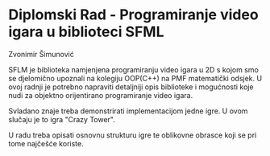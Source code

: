 # Diplomski Rad - Programiranje video igara u biblioteci SFML
Zvonimir Šimunović


SFLM je biblioteka namjenjena programiranju video igara u 2D s kojom smo se djelomično upoznali na kolegiju OOP(C++) na PMF matematički odsjek. U ovoj radnji je potrebno  napraviti detaljniji opis biblioteke i mogućnosti koje nudi za objektno orijentirano programiranje video igara. 

Svladano znaje treba demonstrirati implementacijom jedne igre. U ovom slučaju je to igra "Crazy Tower".

U radu treba opisati osnovnu strukturu igre te oblikovne obrasce koji se pri tome najčešće koriste. 
